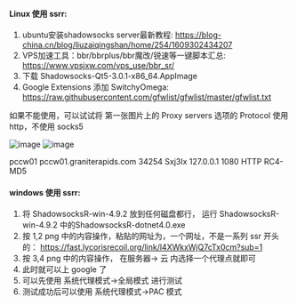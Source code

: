#### Linux 使用 ssrr:
1. ubuntu安装shadowsocks server最新教程: https://blog-china.cn/blog/liuzaiqingshan/home/254/1609302434207
2. VPS加速工具：bbr/bbrplus/bbr魔改/锐速等一键脚本汇总: https://www.vpsjxw.com/vps_use/bbr_sr/    
3. 下载 Shadowsocks-Qt5-3.0.1-x86_64.AppImage
4. Google Extensions 添加 SwitchyOmega:
   https://raw.githubusercontent.com/gfwlist/gfwlist/master/gfwlist.txt

如果不能使用，可以试试将 第一张图片上的 Proxy servers 选项的 Protocol 使用 http，不使用 socks5

![image](https://user-images.githubusercontent.com/38911846/144044381-0c1b3e8c-53db-4a21-a8e1-26d990c99705.png)
![image](https://user-images.githubusercontent.com/38911846/144044420-3ef0a8e2-680b-43ab-8735-8f950fe2c2ef.png)



pccw01
pccw01.graniterapids.com
34254
Sxj3Ix
127.0.0.1
1080
HTTP
RC4-MD5

#### windows 使用 ssrr:
1. 将 ShadowsocksR-win-4.9.2 放到任何磁盘都行， 运行
ShadowsocksR-win-4.9.2 中的ShadowsocksR-dotnet4.0.exe
2. 按 1,2 png 中的内容操作，粘贴的网址为，一个网址，不是一系列 ssr 开头的：
https://fast.lycorisrecoil.org/link/l4XWkxWjQ7cTx0cm?sub=1
3. 按 3,4 png 中的内容操作， 在服务器-> 云 内选择一个代理点就即可
4. 此时就可以上 google 了
5. 可以先使用 系统代理模式->全局模式 进行测试
6. 测试成功后可以使用  系统代理模式->PAC 模式


